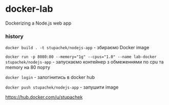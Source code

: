 # docker-lab
Dockerizing a Node.js web app 

### history ###

` docker build . -t stupachek/nodejs-app ` -  збираємо Docker image

` docker run -p 8080:80 --memory="1g" --cpus="1.0" --name lab-docker  stupachek/nodejs-app ` - запускаємо контейнер з обмеженнями по cpu та memory  на 80 порту

 ` docker login ` - залогінитись в docker hub 
 
 ` docker push stupachek/nodejs-app ` - запушити image
 
 https://hub.docker.com/u/stupachek
